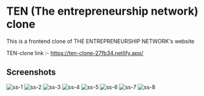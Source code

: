 # TEN (The entrepreneurship network) clone

This is a frontend clone of THE ENTREPRENEURSHIP NETWORK's website

TEN-clone link :- https://ten-clone-27fb34.netlify.app/

## Screenshots



![ss-1](https://user-images.githubusercontent.com/65703105/134879596-211b4ca4-0c6d-4bce-8e53-98b49c3f8723.PNG)
![ss-2](https://user-images.githubusercontent.com/65703105/134879604-e0f2d8e1-e4af-421a-b985-d23279afcaec.PNG)
![ss-3](https://user-images.githubusercontent.com/65703105/134879610-c108dd64-0540-480e-a342-5a90cf20b1b2.PNG)
![ss-4](https://user-images.githubusercontent.com/65703105/134879620-8abb0b12-b895-4b71-8008-55c014194634.PNG)
![ss-5](https://user-images.githubusercontent.com/65703105/134879625-f92011fe-ad6b-48eb-80b8-922baf1ae704.PNG)
![ss-6](https://user-images.githubusercontent.com/65703105/134879634-a8b6a75a-e10d-4310-8d5b-843c81a6d7f2.PNG)
![ss-7](https://user-images.githubusercontent.com/65703105/134879647-2d364c00-7e7a-46a7-abec-35d954a4a132.PNG)
![ss-8](https://user-images.githubusercontent.com/65703105/134879655-b990caf1-ff5f-4282-bb91-2743e041d897.PNG)
